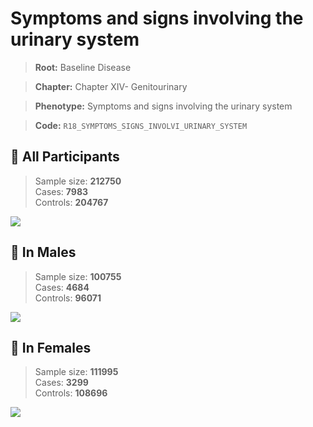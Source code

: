 # Symptoms and signs involving the urinary system

> **Root:** Baseline Disease  

> **Chapter:** Chapter XIV- Genitourinary  

> **Phenotype:** Symptoms and signs involving the urinary system  

> **Code:** `R18_SYMPTOMS_SIGNS_INVOLVI_URINARY_SYSTEM`

## 🧪 All Participants  
> Sample size: **212750**  
> Cases: **7983**  
> Controls: **204767**
<img src="/Disease/Figures/ALL/Baseline/R18_SYMPTOMS_SIGNS_INVOLVI_URINARY_SYSTEM.png"/>
<CsvTable src="/Disease/Data/ALL/Baseline/LG_R18_SYMPTOMS_SIGNS_INVOLVI_URINARY_SYSTEM.csv" label="🔍 View full results" />

## 👨 In Males  
> Sample size: **100755**  
> Cases: **4684**  
> Controls: **96071**
<img src="/Disease/Figures/Male/Baseline/R18_SYMPTOMS_SIGNS_INVOLVI_URINARY_SYSTEM.png"/>
<CsvTable src="/Disease/Data/Male/Baseline/LG_R18_SYMPTOMS_SIGNS_INVOLVI_URINARY_SYSTEM.csv" label="🔍 View full results" />

## 👩 In Females  
> Sample size: **111995**  
> Cases: **3299**  
> Controls: **108696**
<img src="/Disease/Figures/Female/Baseline/R18_SYMPTOMS_SIGNS_INVOLVI_URINARY_SYSTEM.png"/>
<CsvTable src="/Disease/Data/Female/Baseline/LG_R18_SYMPTOMS_SIGNS_INVOLVI_URINARY_SYSTEM.csv" label="🔍 View full results" />
